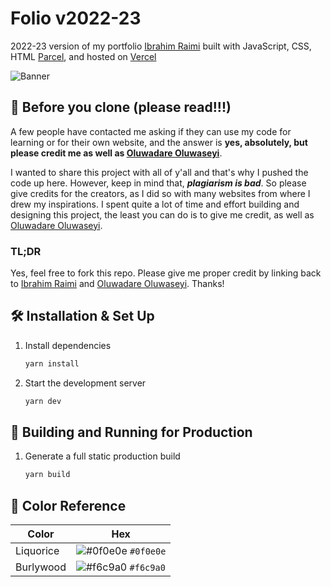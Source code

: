 # Folio v2022-23

2022-23 version of my portfolio [Ibrahim Raimi](https://ibrahimraimi.vercel.app) built with JavaScript, CSS, HTML [Parcel](https://parceljs.org/), and hosted on [Vercel](https://vercel.com)

![Banner](https://i.ibb.co/j4t5fh5/127shots-so.png)



## 🚨 Before you clone (please read!!!)

A few people have contacted me asking if they can use my code for learning or for their own website, and the answer is **yes, absolutely, but please credit me as well as [Oluwadare Oluwaseyi](https://seyi.dev)**.

I wanted to share this project with all of y'all and that's why I pushed the code up here. However, keep in mind that, _**plagiarism is bad**_. So please give credits for the creators, as I did so with many websites from where I drew my inspirations. I spent quite a lot of time and effort building and designing this project, the least you can do is to give me credit, as well as [Oluwadare Oluwaseyi](https://seyi.dev).

### TL;DR

Yes, feel free to fork this repo. Please give me proper credit by linking back to [Ibrahim Raimi](https://ibrahimraimi.vercel.app) and [Oluwadare Oluwaseyi](https://seyi.dev). Thanks!

## 🛠 Installation & Set Up

1. Install dependencies

   ```sh
   yarn install
   ```

1. Start the development server

   ```sh
   yarn dev
   ```

## 🚀 Building and Running for Production

1. Generate a full static production build

   ```sh
   yarn build
   ```

## 🎨 Color Reference

| Color     | Hex                                                                |
| --------- | ------------------------------------------------------------------ |
| Liquorice | ![#0f0e0e](https://via.placeholder.com/10/0f0e0e?text=+) `#0f0e0e` |
| Burlywood | ![#f6c9a0](https://via.placeholder.com/10/f6c9a0?text=+) `#f6c9a0` |
